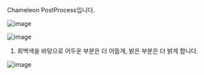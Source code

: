 Chameleon PostProcess입니다.

![image](https://github.com/kbmhansungb/ourHome/assets/56149613/1f2210ca-5436-49f5-b68b-dbe021de6e7a)

![image](https://github.com/kbmhansungb/ourHome/assets/56149613/8b3ec2e2-61e3-4a5e-9f1e-3c98949f2a07)

1. 회백색을 바탕으로 어두운 부분은 더 어둡게, 밝은 부분은 더 밝게 합니다.

![image](https://github.com/kbmhansungb/ourHome/assets/56149613/1cf47595-1309-4389-b1e7-383c1b7fedb7)
